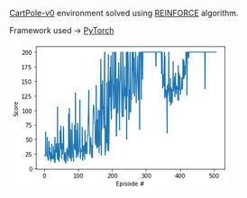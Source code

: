 [CartPole-v0](https://gym.openai.com/envs/CartPole-v0/) environment solved using [REINFORCE](https://people.cs.umass.edu/~barto/courses/cs687/williams92simple.pdf
) algorithm.

Framework used -> [PyTorch](https://pytorch.org/)

![Training](https://github.com/escribano89/cartpole-REINFORCE/blob/main/results/figure.png)

